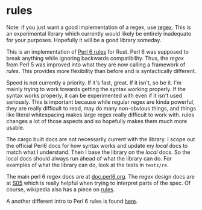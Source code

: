 # rules

Note: if you just want a good implementation of a regex, use
[regex](https://crates.io/crates/regex). This is an experimental library which
currently would likely be entirely inadequate for your purposes. Hopefully it
will be a good library someday.

This is an implementation of
[Perl 6 rules](http://en.wikipedia.org/wiki/Perl_6_rules) for Rust. Perl 6
was supposed to break anything while ignoring backwards compatibility. Thus, the
*regex* from Perl 5 was improved into what they are now calling a framework of
*rules*. This provides more flexibility than before and is syntactically different.

Speed is not currently a priority. If it's fast, great. If it isn't, so be it. I'm
mainly trying to work towards getting the syntax working properly. If the syntax
works properly, it can be experimented with even if it isn't used seriously. This
is important because while regular regex are kinda powerful, they are really
difficult to read, may do many non-obvious things, and things like literal whitespacing
makes large regex really difficult to work with. rules changes a lot of those aspects
and so hopefully makes them much more usable.

The cargo built docs are not necessarily current with the library. I scope out the
official Perl6 docs for how syntax works and update my *local* docs to match what I
understand. Then I base the library on the *local* docs. So the local docs should
always run ahead of what the library can do. For examples of what the library can
do, look at the tests in `tests/re`.

The main perl 6 regex docs are at
[doc.perl6.org](http://doc.perl6.org/language/regexes).
The regex design docs are at [S05](http://design.perl6.org/S05.html) which is really
helpful when trying to interpret parts of the spec. Of course, wikipedia also has
a piece on [rules](https://en.wikipedia.org/wiki/Perl_6_rules).

A another different intro to Perl 6 rules is found
[here](https://github.com/perlpilot/perl6-docs/blob/master/intro/p6-regex-intro.pod).


